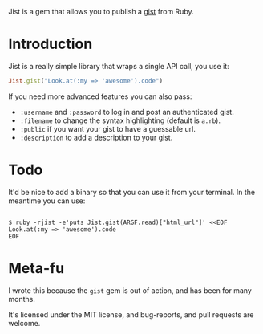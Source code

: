 Jist is a gem that allows you to publish a [gist](https://gist.github.com) from Ruby.

# Introduction

Jist is a really simple library that wraps a single API call, you use it:

```ruby
Jist.gist("Look.at(:my => 'awesome').code")
```

If you need more advanced features you can also pass:

* `:username` and `:password` to log in and post an authenticated gist.
* `:filename` to change the syntax highlighting (default is `a.rb`).
* `:public` if you want your gist to have a guessable url.
* `:description` to add a description to your gist.

Todo
====

It'd be nice to add a binary so that you can use it from your terminal. In the meantime you can use:

```shell

$ ruby -rjist -e'puts Jist.gist(ARGF.read)["html_url"]' <<EOF
Look.at(:my => 'awesome').code
EOF
```

Meta-fu
=======

I wrote this because the `gist` gem is out of action, and has been for many months.

It's licensed under the MIT license, and bug-reports, and pull requests are welcome.
